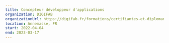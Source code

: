 ```yaml
---
title: Concepteur développeur d'applications
organization: DIGIFAB
organizationUrl: https://digifab.fr/formations/certifiantes-et-diplomantes
location: Annemasse, FR
start: 2022-04-04
end: 2023-03-17
---
```

